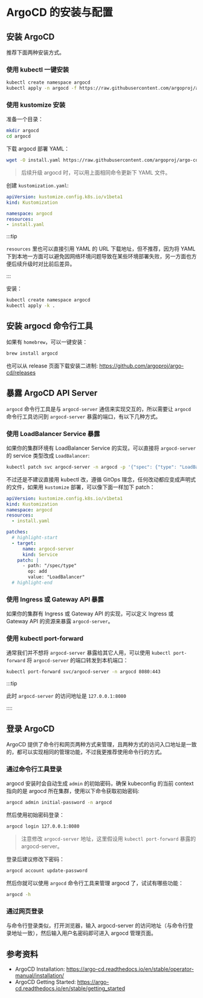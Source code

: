 # ArgoCD 的安装与配置

## 安装 ArgoCD

推荐下面两种安装方式。

### 使用 kubectl 一键安装

```bash
kubectl create namespace argocd
kubectl apply -n argocd -f https://raw.githubusercontent.com/argoproj/argo-cd/stable/manifests/install.yaml
```

### 使用 kustomize 安装

准备一个目录：

```bash
mkdir argocd
cd argocd
```

下载 argocd 部署 YAML：

```bash
wget -O install.yaml https://raw.githubusercontent.com/argoproj/argo-cd/stable/manifests/install.yaml
```

> 后续升级 argocd 时，可以用上面相同命令更新下 YAML 文件。

创建 `kustomization.yaml`:

```yaml title="kustomization.yaml"
apiVersion: kustomize.config.k8s.io/v1beta1
kind: Kustomization

namespace: argocd
resources:
- install.yaml
```

:::tip

`resources` 里也可以直接引用 YAML 的 URL 下载地址，但不推荐，因为将 YAML 下到本地一方面可以避免因网络环境问题导致在某些环境部署失败，另一方面也方便后续升级时对比前后差异。

:::

安装：

```bash
kubectl create namespace argocd
kubectl apply -k .
```

## 安装 argocd 命令行工具

如果有 `homebrew`，可以一键安装：

```bash
brew install argocd
```

也可以从 release 页面下载安装二进制: https://github.com/argoproj/argo-cd/releases

## 暴露 ArgoCD API Server

`argocd` 命令行工具是与 `argocd-server` 通信来实现交互的，所以需要让 `argocd` 命令行工具访问到 `argocd-server` 暴露的端口，有以下几种方式。

### 使用 LoadBalancer Service 暴露

如果你的集群环境有 LoadBalancer Service 的实现，可以直接将 `argocd-server` 的 service 类型改成 `LoadBalancer`:

```bash
kubectl patch svc argocd-server -n argocd -p '{"spec": {"type": "LoadBalancer"}}''
```

不过还是不建议直接用 kubectl 改，遵循 GitOps 理念，任何改动都应变成声明式的文件，如果用 `kustomize` 部署，可以像下面一样加下 patch：

```yaml showLineNumbers title="kustomization.yaml"
apiVersion: kustomize.config.k8s.io/v1beta1
kind: Kustomization
namespace: argocd
resources:
  - install.yaml

patches:
  # highlight-start
  - target:
      name: argocd-server
      kind: Service
    patch: |
      - path: "/spec/type"
        op: add
        value: "LoadBalancer"
  # highlight-end
```

### 使用 Ingress 或 Gateway API 暴露

如果你的集群有 Ingress 或 Gateway API 的实现，可以定义 Ingress 或 Gateway API 的资源来暴露 `argocd-server`。

### 使用 kubectl port-forward

通常我们并不想将 `argocd-server` 暴露给其它人用，可以使用 `kubectl port-forward` 将 `argocd-server` 的端口转发到本机端口：

```bash
kubectl port-forward svc/argocd-server -n argocd 8080:443
```

:::tip

此时 `argocd-server` 的访问地址是 `127.0.0.1:8080`

::::

## 登录 ArgoCD

ArgoCD 提供了命令行和网页两种方式来管理，且两种方式的访问入口地址是一致的，都可以实现相同的管理功能，不过我更推荐使用命令行的方式。

### 通过命令行工具登录

argocd 安装时会自动生成 `admin` 的初始密码，确保 kubeconfig 的当前 context 指向的是 argocd 所在集群，使用以下命令获取初始密码:

```bash
argocd admin initial-password -n argocd
```

然后使用初始密码登录：

```bash
argocd login 127.0.0.1:8080
```

> 注意修改 `argocd-server` 地址，这里假设用 `kubectl port-forward` 暴露的 argocd-server。

登录后建议修改下密码：

```bash
argocd account update-password
```

然后你就可以使用 `argocd` 命令行工具来管理 argocd 了，试试有哪些功能：

```bash
argocd -h
```

### 通过网页登录

与命令行登录类似，打开浏览器，输入 argocd-server 的访问地址（与命令行登录地址一致），然后输入用户名密码即可进入 argocd 管理页面。

## 参考资料

* ArgoCD Installation: https://argo-cd.readthedocs.io/en/stable/operator-manual/installation/
* ArgoCD Getting Started: https://argo-cd.readthedocs.io/en/stable/getting_started
